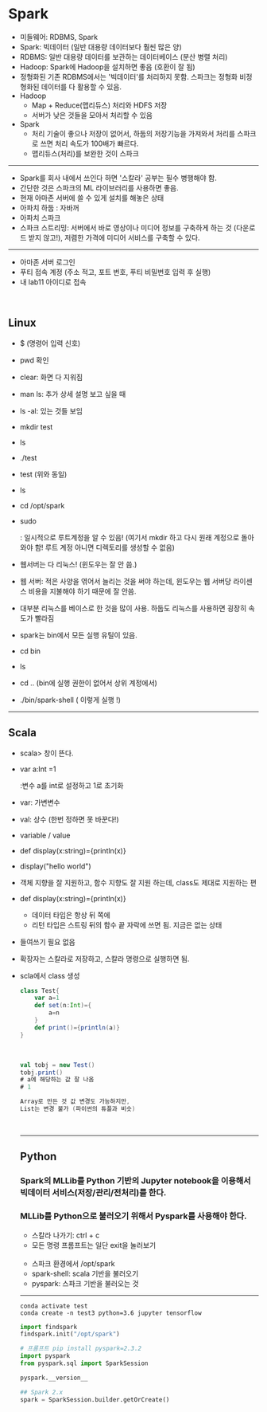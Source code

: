 # Spark

- 미들웨어: RDBMS, Spark
- Spark: 빅데이터 (일반 대용량 데이터보다 훨씬 많은 양)
- RDBMS: 일반 대용량 데이터를 보관하는 데이터베이스 (분산 병렬 처리)
- Hadoop: Spark에 Hadoop을 설치하면 좋음 (호환이 잘 됨)
- 정형화된 기존 RDBMS에서는 '빅데이터'를 처리하지 못함. 스파크는 정형화 비정형화된 데이터를 다 활용할 수 있음.
- Hadoop
  - Map + Reduce(맵리듀스) 처리와 HDFS 저장
  - 서버가 낮은 것들을 모아서 처리할 수 있음
- Spark
  - 처리 기술이 좋으나 저장이 없어서, 하둡의 저장기능을 가져와서 처리를 스파크로 쓰면 처리 속도가 100배가 빠르다.
  - 맵리듀스(처리)를 보완한 것이 스파크

---

- Spark를 회사 내에서 쓰인다 하면 '스칼라' 공부는 필수 병행해야 함.
- 간단한 것은 스파크의 ML 라이브러리를 사용하면 좋음.
- 현재 아마존 서버에 쓸 수 있게 설치를 해놓은 상태
- 아파치 하둡 : 자바꺼
- 아파치 스파크
- 스파크 스트리밍: 서버에서 바로 영상이나 미디어 정보를 구축하게 하는 것 (다운로드 받지 않고!), 저렴한 가격에 미디어 서비스를 구축할 수 있다.

---

- 아마존 서버 로그인
- 푸티 접속 계정 (주소 적고, 포트 번호, 푸티 비밀번호 입력 후 실행)
- 내 lab11 아이디로 접속

<br>

## Linux

- $ (명령어 입력 신호)

- pwd 확인

- clear: 화면 다 지워짐

- man ls: 추가 상세 설명 보고 싶을 때

- ls -al: 있는 것들 보임

- mkdir test

- ls

- ./test

- test (위와 동일)

- ls

- cd /opt/spark

- sudo

  : 일시적으로 루트계정을 알 수 있음! (여기서 mkdir 하고 다시 원래 계정으로 돌아와야 함! 루트 계정 아니면 디렉토리를 생성할 수 없음)

- 웹서버는 다 리눅스! (윈도우는 잘 안 씀.)

- 웹 서버: 적은 사양을 엮어서 늘리는 것을 써야 하는데, 윈도우는 웹 서버당 라이센스 비용을 지불해야 하기 때문에 잘 안씀.

- 대부분 리눅스를 베이스로 한 것을 많이 사용. 하둡도 리눅스를 사용하면 굉장히 속도가 빨라짐

- spark는 bin에서 모든 실행 유틸이 있음.

- cd bin

- ls

- cd .. (bin에 실행 권한이 없어서 상위 계정에서)

- ./bin/spark-shell   ( 이렇게 실행 !)

---

## Scala



- scala> 창이 뜬다.

- var a:Int =1

  :변수 a를 int로 설정하고 1로 초기화

- var: 가변변수

- val: 상수 (한번 정하면 못 바꾼다!)

- variable / value

- def display(x:string)={println(x)}

- display("hello world")

- 객체 지향을 잘 지원하고, 함수 지향도 잘 지원 하는데, class도 제대로 지원하는 편

- def display(x:string)={println(x)}

  - 데이터 타입은 항상 뒤 쪽에
  - 리턴 타입은 스트링 뒤의 함수 끝 자락에 쓰면 됨. 지금은 없는 상태

- 들여쓰기 필요 없음

- 확장자는 스칼라로 저장하고, 스칼라 명령으로 실행하면 됨.

- scla에서 class 생성

  ```scala
  class Test{
      var a=1
      def set(n:Int)={
          a=n
      }
      def print()={println(a)}
  }
  ```

  <br>

  ```scala
  val tobj = new Test()
  tobj.print()
  # a에 해당하는 값 잘 나옴
  # 1
  ```

  ```scala
  Array로 만든 것 값 변경도 가능하지만,
  List는 변경 불가 (파이썬의 튜플과 비슷)
  ```

  <br>

  ---

  ## Python
  
  ### Spark의 MLLib를 Python 기반의 Jupyter notebook을 이용해서 빅데이터 서비스(저장/관리/전처리)를 한다.
  
  ### MLLib를 Python으로 불러오기 위해서 Pyspark를 사용해야 한다.
  
  - 스칼라 나가기: ctrl + c 
  - 모든 명령 프롬프트는 일단 exit을 눌러보기
  
  <br>
  
  - 스파크 환경에서 /opt/spark
  - spark-shell: scala 기반을 불러오기
  - pyspark: 스파크 기반을 불러오는 것
  
  ---
  
  ```
  conda activate test
  conda create -n test3 python=3.6 jupyter tensorflow
  ```
  
  ```python
  import findspark
  findspark.init("/opt/spark")
  
  # 프롬프트 pip install pyspark=2.3.2
  import pyspark
  from pyspark.sql import SparkSession
  
  pyspark.__version__
  
  ## Spark 2.x
  spark = SparkSession.builder.getOrCreate()
  ```
  
  
  
  
  
  
  
  